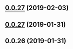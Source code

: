 ## [0.0.27](https://github.com/doomsower/whitewater/compare/@whitewater-guide/landing@0.0.27...@whitewater-guide/landing@0.0.27) (2019-02-03)

## [0.0.27](https://github.com/doomsower/whitewater/compare/@whitewater-guide/landing@0.0.27...@whitewater-guide/landing@0.0.27) (2019-01-31)

## 0.0.26 (2019-01-31)
